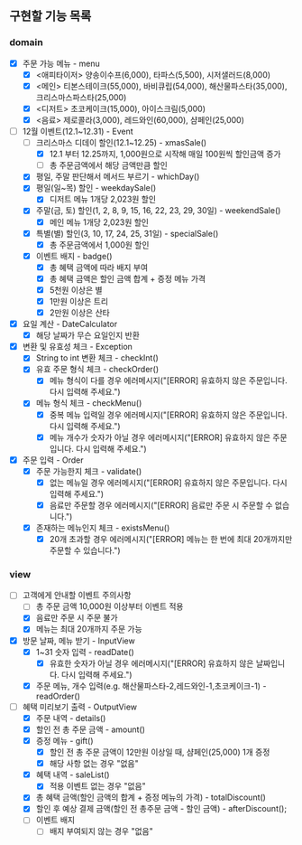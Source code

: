## 구현할 기능 목록

### domain

- [x] 주문 가능 메뉴 - menu
    - [x] <애피타이저> 양송이수프(6,000), 타파스(5,500), 시저샐러드(8,000)
    - [x] <메인> 티본스테이크(55,000), 바비큐립(54,000), 해산물파스타(35,000), 크리스마스파스타(25,000)
    - [x] <디저트> 초코케이크(15,000), 아이스크림(5,000)
    - [x] <음료> 제로콜라(3,000), 레드와인(60,000), 샴페인(25,000)

- [ ] 12월 이벤트(12.1~12.31) - Event
    - [ ] 크리스마스 디데이 할인(12.1~12.25) - xmasSale()
        - [x] 12.1 부터 12.25까지, 1,000원으로 시작해 매일 100원씩 할인금액 증가
        - [ ] 총 주문금액에서 해당 금액만큼 할인
    - [x] 평일, 주말 판단해서 메서드 부르기 - whichDay()
    - [x] 평일(일~목) 할인 - weekdaySale()
        - [x] 디저트 메뉴 1개당 2,023원 할인
    - [x] 주말(금, 토) 할인(1, 2, 8, 9, 15, 16, 22, 23, 29, 30일) - weekendSale()
        - [x] 메인 메뉴 1개당 2,023원 할인
    - [x] 특별(별) 할인(3, 10, 17, 24, 25, 31일) - specialSale()
        - [x] 총 주문금액에서 1,000원 할인
    - [x] 이벤트 배지 - badge()
        - [x] 총 혜택 금액에 따라 배지 부여
        - [x] 총 혜택 금액은 할인 금액 합계 + 증정 메뉴 가격
        - [x] 5천원 이상은 별
        - [x] 1만원 이상은 트리
        - [x] 2만원 이상은 산타

- [x] 요일 계산 - DateCalculator
    - [x] 해당 날짜가 무슨 요일인지 반환

- [x] 변환 및 유효성 체크 - Exception
    - [x] String to int 변환 체크 - checkInt()
    - [x] 유효 주문 형식 체크 - checkOrder()
        - [x] 메뉴 형식이 다를 경우 에러메시지("[ERROR] 유효하지 않은 주문입니다. 다시 입력해 주세요.")
    - [x] 메뉴 형식 체크 - checkMenu()
        - [x] 중복 메뉴 입력일 경우 에러메시지("[ERROR] 유효하지 않은 주문입니다. 다시 입력해 주세요.")
        - [x] 메뉴 개수가 숫자가 아닐 경우 에러메시지("[ERROR] 유효하지 않은 주문입니다. 다시 입력해 주세요.")

- [x] 주문 입력 - Order
    - [x] 주문 가능한지 체크 - validate()
        - [x] 없는 메뉴일 경우 에러메시지("[ERROR] 유효하지 않은 주문입니다. 다시 입력해 주세요.")
        - [x] 음료만 주문할 경우 에러메시지("[ERROR] 음료만 주문 시 주문할 수 없습니다.")
    - [x] 존재하는 메뉴인지 체크 - existsMenu()
        - [x] 20개 초과할 경우 에러메시지("[ERROR] 메뉴는 한 번에 최대 20개까지만 주문할 수 있습니다.")

### view

- [ ] 고객에게 안내할 이벤트 주의사항
    - [ ] 총 주문 금액 10,000원 이상부터 이벤트 적용
    - [x] 음료만 주문 시 주문 불가
    - [x] 메뉴는 최대 20개까지 주문 가능

- [x] 방문 날짜, 메뉴 받기 - InputView
    - [x] 1~31 숫자 입력 - readDate()
        - [x] 유효한 숫자가 아닐 경우 에러메시지("[ERROR] 유효하지 않은 날짜입니다. 다시 입력해 주세요.")
    - [x] 주문 메뉴, 개수 입력(e.g. 해산물파스타-2,레드와인-1,초코케이크-1) - readOrder()

- [ ] 혜택 미리보기 출력 - OutputView
    - [x] 주문 내역 - details()
    - [x] 할인 전 총 주문 금액 - amount()
    - [x] 증정 메뉴 - gift()
        - [x] 할인 전 총 주문 금액이 12만원 이상일 때, 샴페인(25,000) 1개 증정
        - [x] 해당 사항 없는 경우 "없음"
    - [x] 혜택 내역 - saleList()
        - [x] 적용 이벤트 없는 경우 "없음"
    - [x] 총 혜택 금액(할인 금액의 합계 + 증정 메뉴의 가격) - totalDiscount()
    - [x] 할인 후 예상 결제 금액(할인 전 총주문 금액 - 할인 금액) - afterDiscount();
    - [ ] 이벤트 배지
        - [ ] 배지 부여되지 않는 경우 "없음"